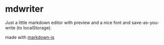 # mdwriter

Just a little markdown editor with preview and a nice font and save-as-you-write (to 
localStorage).

made with [markdown-js](https://github.com/evilstreak/markdown-js)